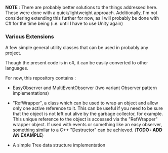**NOTE** : There are probably better solutions to the things addressed here. These were done with a quick/lightweight approach.
Additionally, I'm not considering extending this further for now, as I will probably be done with C# for the time being (i.e. until I have to use Unity again)

### **Various Extensions**

A few simple general utility classes that can be used in probably any project.

Though the present code is in c#, it can be easily converted to other languages.

For now, this repository contains :

- EasyObserver and MultiEventObserver (two variant Observer pattern implementations)

- "RefWrapper", a class which can be used to wrap an object and allow only one active reference to it.
This can be useful if you need to be sure that the object is not left out alive by the garbage collector, for example.
This unique reference to the object is accessed via the "RefWrapper" wrapper object. If used with events or something like an easy observer, something similar to a C++ "Destructor" can be achieved. (**TODO : ADD AN EXAMPLE**)

- A simple Tree data structure implementation
